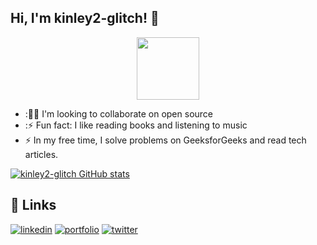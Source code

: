 ## Hi, I'm kinley2-glitch! 👋

<div id="header" align="center">
  <img src="https://media.giphy.com/media/M9gbBd9nbDrOTu1Mqx/giphy.gif" width="100"/>
</div>

- :👯‍♀️ I'm looking to collaborate on open source
- :⚡️ Fun fact: I like reading books and listening to music
- :zap: In my free time, I solve problems on GeeksforGeeks and read tech articles.


[![kinley2-glitch GitHub stats](https://github-readme-stats.vercel.app/api?username=kinley2-glitch&show_icons=true&theme=dracula)](https://github.com/anuraghazra/github-readme-stats)

## 🔗 Links

[![linkedin](https://img.shields.io/badge/linkedin-0A66C2?style=for-the-badge&logo=linkedin&logoColor=white)](https://www.linkedin.com/in/kinley-rabgay-0767931b9/)
[![portfolio](https://img.shields.io/badge/instagram-F56040?style=for-the-badge&logo=instagram&logoColor=white)](https://www.instagram.com/kinley_120801/)
[![twitter](https://img.shields.io/badge/twitter-1DA1F2?style=for-the-badge&logo=twitter&logoColor=white)](https://twitter.com/Kinley_120801)


